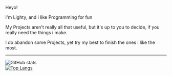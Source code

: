 Heyo!

I'm Lighty, and i like Programming for fun

My Projects aren't really all that useful, but it's up to you to decide, if you really need the things i make.

I do abandon some Projects, yet try my best to finish the ones i like the most.

-----
![GitHub stats](https://github-readme-stats.vercel.app/api?username=lightyyt&show_icons=true&theme=codeSTACKr)<br>
[![Top Langs](https://github-readme-stats.vercel.app/api/top-langs/?username=lightyyt&theme=codeSTACKr)](https://github.com/anuraghazra/github-readme-stats)
